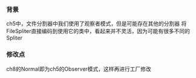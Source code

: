 ### 背景
ch5中，文件分割器中我们使用了观察者模式，但是可能存在其他的分割器
将FileSpliter直接编码到使用它的类中，看起来并不灵活，因为可能有很多不同的Spliter

### 修改点
ch8的Normal即为ch5的Observer模式，这样再进行工厂修改

